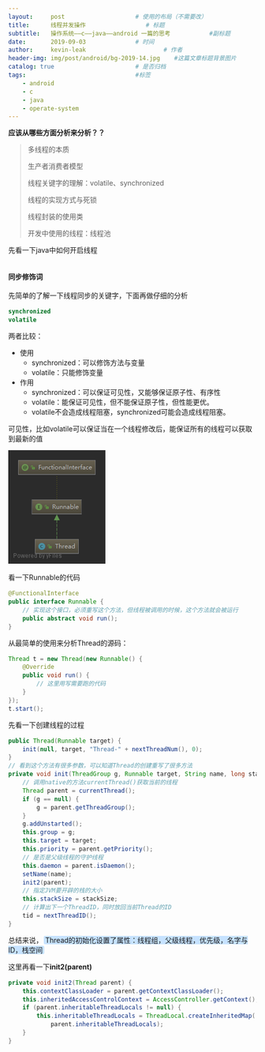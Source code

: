 ```yaml
---
layout:     post                    # 使用的布局（不需要改）
title:      线程并发操作                 # 标题 
subtitle:   操作系统——c——java——android 一篇的思考           #副标题
date:       2019-09-03              # 时间
author:     kevin-leak                      # 作者
header-img: img/post/android/bg-2019-14.jpg    #这篇文章标题背景图片
catalog: true                       # 是否归档
tags:                               #标签
    - android
    - c
    - java
    - operate-system
---
```


**应该从哪些方面分析来分析？？**

> 多线程的本质
>
> 生产者消费者模型
>
> 线程关键字的理解：volatile、synchronized
>
> 线程的实现方式与死锁
>
> 线程封装的使用类
>
> 开发中使用的线程：线程池



先看一下java中如何开启线程

```

```



#### 同步修饰词

先简单的了解一下线程同步的关键字，下面再做仔细的分析

```java
synchronized
volatile
```

两者比较：

- 使用
  - synchronized：可以修饰方法与变量
  - volatile：只能修饰变量
- 作用
  - synchronized：可以保证可见性，又能够保证原子性、有序性
  - volatile：能保证可见性，但不能保证原子性，但性能更优。
  - volatile不会造成线程阻塞，synchronized可能会造成线程阻塞。

可见性，比如volatile可以保证当在一个线程修改后，能保证所有的线程可以获取到最新的值

<img src="../img/post/java/images/thread_hierarchical_structure.png" />

看一下Runnable的代码

```java
@FunctionalInterface
public interface Runnable {
    // 实现这个接口，必须重写这个方法，但线程被调用的时候，这个方法就会被运行
    public abstract void run();
}
```

从最简单的使用来分析Thread的源码：

```java
Thread t = new Thread(new Runnable() {
    @Override
    public void run() {
        // 这里用写需要跑的代码
    }
});
t.start();
```

先看一下创建线程的过程

```java
public Thread(Runnable target) {
    init(null, target, "Thread-" + nextThreadNum(), 0);
}
// 看到这个方法有很多参数，可以知道Thread的创建重写了很多方法
private void init(ThreadGroup g, Runnable target, String name, long stackSize) {
    // 调用native的方法currentThread()获取当前的线程
    Thread parent = currentThread();
    if (g == null) {
        g = parent.getThreadGroup();
    }
    g.addUnstarted();
    this.group = g;
    this.target = target;
    this.priority = parent.getPriority();
    // 是否是父级线程的守护线程
    this.daemon = parent.isDaemon();
    setName(name);
    init2(parent);
    // 指定JVM要开辟的栈的大小
    this.stackSize = stackSize;
    // 计算出下一个ThreadID，同时放回当前Thread的ID
    tid = nextThreadID();
}
```

总结来说，<span style="background-color: #C6E2FF; padding:0px 3px; margin:2px; border-radius:3px ">Thread的初始化设置了属性：线程组，父级线程，优先级，名字与ID，栈空间</span> 

这里再看一下**init2(parent)**

```java
private void init2(Thread parent) {
    this.contextClassLoader = parent.getContextClassLoader();
    this.inheritedAccessControlContext = AccessController.getContext();
    if (parent.inheritableThreadLocals != null) {
        this.inheritableThreadLocals = ThreadLocal.createInheritedMap(
            parent.inheritableThreadLocals);
    }
}
```

